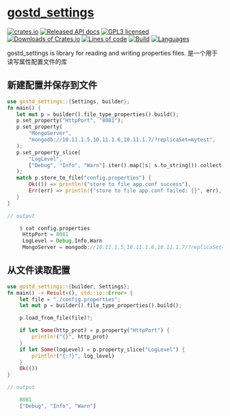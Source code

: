 # [gostd_settings](https://github.com/wandercn/gostd_settings)

[![crates.io](https://img.shields.io/crates/v/gostd_settings.svg?color=yellow)](https://crates.io/crates/gostd_settings)
[![Released API docs](https://docs.rs/gostd_settings/badge.svg)](https://docs.rs/gostd_settings)
[![GPL3 licensed](https://img.shields.io/github/license/wandercn/gostd_settings.svg)](./LICENSE)
[![Downloads of Crates.io](https://img.shields.io/crates/d/gostd_settings.svg)](https://crates.io/crates/gostd_settings)
[![Lines of code](https://img.shields.io/tokei/lines/github/wandercn/gostd_settings.svg)](#)
[![Build](https://img.shields.io/github/actions/workflow/status/wandercn/gostd_settings/.github/workflows/rust.yml?branch=master)](#)
[![Languages](https://img.shields.io/github/languages/top/wandercn/gostd_settings.svg)](#)

gostd_settings is library for reading and writing properties files. 是一个用于读写属性配置文件的库


## 新建配置并保存到文件 

```rust
use gostd_settings::{Settings, builder};
fn main() {
   let mut p = builder().file_type_properties().build();
   p.set_property("HttpPort", "8081");
   p.set_property(
       "MongoServer",
       "mongodb://10.11.1.5,10.11.1.6,10.11.1.7/?replicaSet=mytest",
   );
   p.set_property_slice(
       "LogLevel",
       ["Debug", "Info", "Warn"].iter().map(|s| s.to_string()).collect(),
   );
   match p.store_to_file("config.properties") {
       Ok(()) => println!("store to file app.conf success"),
       Err(err) => println!("store to file app.conf failed: {}", err),
   }
}

// output

    $ cat config.properties
     HttpPort = 8081
     LogLevel = Debug,Info,Warn
     MongoServer = mongodb://10.11.1.5,10.11.1.6,10.11.1.7/?replicaSet=mytest
```

## 从文件读取配置

```rust
use gostd_settings::{builder, Settings};
fn main() -> Result<(), std::io::Error> {
    let file = "./config.properties";
    let mut p = builder().file_type_properties().build();

    p.load_from_file(file)?;

    if let Some(http_prot) = p.property("HttpPort") {
        println!("{}", http_prot)
    }
    if let Some(logLevel) = p.property_slice("LogLevel") {
        println!("{:?}", log_level)
    }
    Ok(())
}

// output

    8081
    ["Debug", "Info", "Warn"]

```

